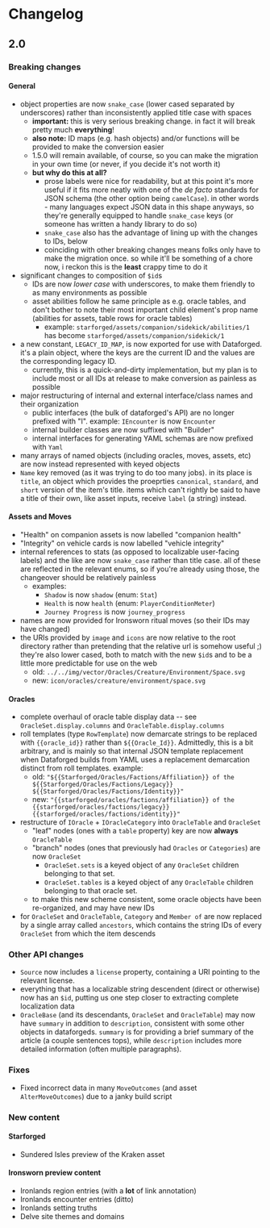 # Changelog

## 2.0

### Breaking changes

#### General

* object properties are now `snake_case` (lower cased separated by underscores) rather than inconsistently applied title case with spaces
  * **important:** this is very serious breaking change. in fact it will break pretty much **everything**!
  * **also note:** ID maps (e.g. hash objects) and/or functions will be provided to make the conversion easier
  * 1.5.0 will remain available, of course, so you can make the migration in your own time (or never, if you decide it's not worth it)
  * **but why do this at all?**
    * prose labels were nice for readability, but at this point it's more useful if it fits more neatly with one of the *de facto* standards for JSON schema (the other option being `camelCase`). in other words - many languages expect JSON data in this shape anyways, so they're generally equipped to handle `snake_case` keys (or someone has written a handy library to do so)
    * `snake_case` also has the advantage of lining up with the changes to IDs, below
    * coinciding with other breaking changes means folks only have to make the migration once. so while it'll be something of a chore now, i reckon this is the **least** crappy time to do it
* significant changes to composition of `$id`s
  * IDs are now *lower case* with underscores, to make them friendly to as many environments as possible
  * asset abilities follow he same principle as e.g. oracle tables, and don't bother to note their most important child element's prop name (abilities for assets, table rows for oracle tables)
    * example: `starforged/assets/companion/sidekick/abilities/1` has become `starforged/assets/companion/sidekick/1`
* a new constant, `LEGACY_ID_MAP`, is now exported for use with Dataforged. it's a plain object, where the keys are the current ID and the values are the corresponding legacy ID.
  * currently, this is a quick-and-dirty implementation, but my plan is to include most or all IDs at release to make conversion as painless as possible
* major restructuring of internal and external interface/class names and their organization
  * public interfaces (the bulk of dataforged's API) are no longer prefixed with "I". example: `IEncounter` is now `Encounter`
  * internal builder classes are now suffixed with "Builder"
  * internal interfaces for generating YAML schemas are now prefixed with `Yaml`
* many arrays of named objects (including oracles, moves, assets, etc) are now instead represented with keyed objects
* `Name` key removed (as it was trying to do too many jobs). in its place is `title`, an object which provides the proeprties `canonical`, `standard`, and `short` version of the item's title. items which can't rightly be said to have a title of their own, like asset inputs, receive `label` (a string) instead.

#### Assets and Moves

* "Health" on companion assets is now labelled "companion health"
* "Integrity" on vehicle cards is now labelled "vehicle integrity"
* internal references to stats (as opposed to localizable user-facing labels) and the like are now `snake_case` rather than title case. all of these are reflected in the relevant enums, so if you're already using those, the changeover should be relatively painless
  * examples:
    * `Shadow` is now `shadow` (enum: `Stat`)
    * `Health` is now `health` (enum: `PlayerConditionMeter`)
    * `Journey Progress` is now `journey_progress`
* names are now provided for Ironsworn ritual moves (so their IDs may have changed)
* the URIs provided by `image` and `icons` are now relative to the root directory rather than pretending that the relative url is somehow useful ;) they're also lower cased, both to match with the new `$id`s and to be a little more predictable for use on the web
    * old: `../../img/vector/Oracles/Creature/Environment/Space.svg`
    * new: `icon/oracles/creature/environment/space.svg`

#### Oracles

* complete overhaul of oracle table display data -- see `OracleSet.display.columns` and `OracleTable.display.columns`
* roll templates (type `RowTemplate`) now demarcate strings to be replaced with `{{oracle_id}}` rather than `${{Oracle_Id}}`. Admittedly, this is a bit arbitrary, and is mainly so that internal JSON template replacement when Dataforged builds from YAML uses a replacement demarcation distinct from roll templates. example:
  * old: `"${{Starforged/Oracles/Factions/Affiliation}} of the ${{Starforged/Oracles/Factions/Legacy}} ${{Starforged/Oracles/Factions/Identity}}"`
  * new: `"{{starforged/oracles/factions/affiliation}} of the {{starforged/oracles/factions/legacy}} {{starforged/oracles/factions/identity}}"`
* restructure of `IOracle` + `IOracleCategory` into `OracleTable` and `OracleSet`
  * "leaf" nodes (ones with a `table` property) key are now **always** `OracleTable`
  * "branch" nodes (ones that previously had `Oracles` or `Categories`) are now `OracleSet`
    * `OracleSet.sets` is a keyed object of any `OracleSet` children belonging to that set.
    * `OracleSet.tables` is a keyed object of any `OracleTable` children belonging to that oracle set.
  * to make this new scheme consistent, some oracle objects have been re-organized, and may have new IDs
* for `OracleSet` and `OracleTable`, `Category` and `Member of` are now replaced by a single array called `ancestors`, which contains the string IDs of every `OracleSet` from which the item descends

### Other API changes
* `Source` now includes a `license` property, containing a URI pointing to the relevant license.
* everything that has a localizable string descendent (direct or otherwise) now has an `$id`, putting us one step closer to extracting complete localization data
* `OracleBase` (and its descendants, `OracleSet` and `OracleTable`) may now have `summary` in addition to `description`, consistent with some other objects in dataforgeds. `summary` is for providing a brief summary of the article (a couple sentences tops), while `description` includes more detailed information (often multiple paragraphs).

### Fixes
* Fixed incorrect data in many `MoveOutcomes` (and asset `AlterMoveOutcomes`) due to a janky build script

### New content
#### Starforged
* Sundered Isles preview of the Kraken asset
#### Ironsworn preview content
* Ironlands region entries (with a **lot** of link annotation)
* Ironlands encounter entries (ditto)
* Ironlands setting truths
* Delve site themes and domains
